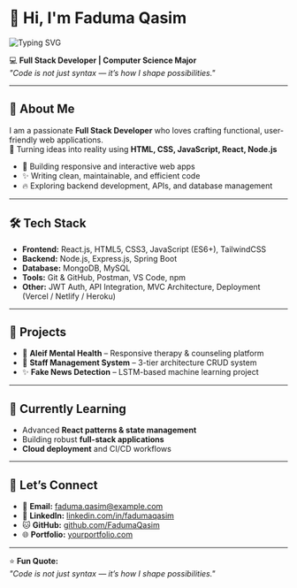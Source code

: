 # 👋 Hi, I'm Faduma Qasim

![Typing SVG](https://readme-typing-svg.herokuapp.com?font=Fira+Code&size=24&duration=4000&pause=1000&color=00ffcc&width=500&lines=Hi+I'm+Faduma+Qasim;Full+Stack+Developer;Passionate+About+Building+Web+Apps)

💻 **Full Stack Developer | Computer Science Major**  
*"Code is not just syntax — it’s how I shape possibilities."*

---

## 🚀 About Me
I am a passionate **Full Stack Developer** who loves crafting functional, user-friendly web applications.  
🌟 Turning ideas into reality using **HTML, CSS, JavaScript, React, Node.js**  

- 🚀 Building responsive and interactive web apps  
- ✨ Writing clean, maintainable, and efficient code  
- 🔥 Exploring backend development, APIs, and database management  

---

## 🛠️ Tech Stack
- **Frontend:** React.js, HTML5, CSS3, JavaScript (ES6+), TailwindCSS  
- **Backend:** Node.js, Express.js, Spring Boot  
- **Database:** MongoDB, MySQL  
- **Tools:** Git & GitHub, Postman, VS Code, npm  
- **Other:** JWT Auth, API Integration, MVC Architecture, Deployment (Vercel / Netlify / Heroku)  

---

## 📂 Projects
- 🌟 **Aleif Mental Health** – Responsive therapy & counseling platform  
- 🚀 **Staff Management System** – 3-tier architecture CRUD system  
- ✨ **Fake News Detection** – LSTM-based machine learning project  

---

## 🌱 Currently Learning
- Advanced **React patterns & state management**  
- Building robust **full-stack applications**  
- **Cloud deployment** and CI/CD workflows  

---

## 🤝 Let’s Connect
- 📧 **Email:** faduma.qasim@example.com  
- 🔗 **LinkedIn:** [linkedin.com/in/fadumaqasim](https://linkedin.com/in/fadumaqasim)  
- 🐱 **GitHub:** [github.com/FadumaQasim](https://github.com/FadumaQasim)  
- 🌐 **Portfolio:** [yourportfolio.com](https://yourportfolio.com)  

---

⭐ **Fun Quote:**  
*"Code is not just syntax — it’s how I shape possibilities."*
